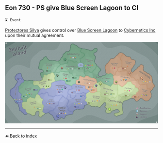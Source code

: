 ## Eon 730 - PS give Blue Screen Lagoon to CI

`⌛ Event`

[Protectores Silva](../refs/protectores_silva.md) gives control over [Blue Screen Lagoon](../refs/blue_screen_lagoon.md) to [Cybernetics Inc](../refs/cybernetics_inc.md) upon their mutual agreement.

![Battle Map](../../timeline/map/eon0730.png)


----------
[⬅️ Back to index](../timeline/index.md)